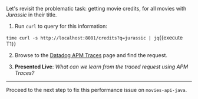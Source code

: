 Let's revisit the problematic task: getting movie credits, for all movies with _Jurassic_ in their title.

1. Run `curl` to query for this information:

  `time curl -s http://localhost:8081/credits?q=jurassic | jq`{{execute T1}}

2. Browse to the <a href="https://app.datadoghq.com/apm/traces" target="_datadog">Datadog APM Traces</a> page and find the request.

3. **Presented Live**: _What can we learn from the traced request using APM Traces?_

---

Proceed to the next step to fix this performance issue on `movies-api-java`.

